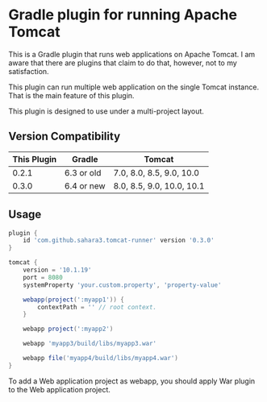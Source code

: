 Gradle plugin for running Apache Tomcat
=======================================

This is a Gradle plugin that runs web applications on Apache Tomcat.
I am aware that there are plugins that claim to do that, however, not
to my satisfaction.

This plugin can run multiple web application on the single Tomcat
instance. That is the main feature of this plugin.

This plugin is designed to use under a multi-project layout.

Version Compatibility
---------------------

| This Plugin | Gradle     | Tomcat                    |
|-------------|------------|---------------------------|
| 0.2.1       | 6.3 or old | 7.0, 8.0, 8.5, 9.0, 10.0  |
| 0.3.0       | 6.4 or new | 8.0, 8.5, 9.0, 10.0, 10.1 |

Usage
-----

```gradle
plugin {
    id 'com.github.sahara3.tomcat-runner' version '0.3.0'
}

tomcat {
    version = '10.1.19'
    port = 8080
    systemProperty 'your.custom.property', 'property-value'

    webapp(project(':myapp1')) {
        contextPath = '' // root context.
    }

    webapp project(':myapp2')

    webapp 'myapp3/build/libs/myapp3.war'

    webapp file('myapp4/build/libs/myapp4.war')
}
```

To add a Web application project as webapp, you should apply War
plugin to the Web application project.
